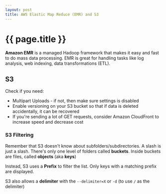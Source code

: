 ```yaml
---
layout: post
title: AWS Elastic Map Reduce (EMR) and S3
---
```



# {{ page.title }}

__Amazon EMR__ is a managed Hadoop framework that makes it easy and fast to do mass data processing.
EMR is great for handling tasks like log analysis, web indexing, data transformations (ETL).

## S3

Check if you need:

* Multipart Uploads - if not, then make sure settings is disabled
* Enable versioning on your S3 bucket so that if data is deleted accidentally, it can be recovered
* If you're sending a lot of GET requests, consider Amazon CloudFront to increase speed and decrease cost

### S3 Filtering

Remember that S3 doesn't know about subfolders/subdirectories. A slash is just a slash.
There's only one level of folders called __buckets__. Inside buckets are files, called __objects__ (aka __keys__)

Instead, S3 uses a __Prefix__ to filter the list. Only keys with a matching prefix are displayed.

S3 also allows a __delimiter__ with the `--delimiter=X` or `-d` (to use `/` as the delimiter)

